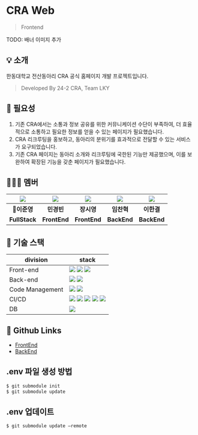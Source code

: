 # CRA Web

> Frontend

TODO: 배너 이미지 추가

## 💡 소개
한동대학교 전산동아리 CRA 공식 홈페이지 개발 프로젝트입니다. 

> Developed By 24-2 CRA, Team LKY


## 📝 필요성
1. 기존 CRA에서는 소통과 정보 공유를 위한 커뮤니케이션 수단이 부족하여, 더 효율적으로 소통하고 필요한 정보를 얻을 수 있는 페이지가 필요했습니다.
2. CRA 리크루팅을 홍보하고, 동아리의 분위기를 효과적으로 전달할 수 있는 서비스가 요구되었습니다.
3. 기존 CRA 페이지는 동아리 소개와 리크루팅에 국한된 기능만 제공했으며, 이를 보완하여 확장된 기능을 갖춘 페이지가 필요했습니다.


## 🧑‍🤝‍🧑 멤버
| ![](https://github.com/juneyng.png) | ![](https://github.com/min06150315.png) | ![](https://github.com/CZEROJ.png) | ![](https://github.com//chanhk-im.png) | ![](https://github.com/leehan416.png) |
|:-----------------------------------:|:---------------------------------------:|:----------------------------------:|:--------------------------------------:|:-------------------------------------:|
|              **👑이준영**              |                 **민경빈**                 |              **장시영**               |                **임찬혁**                 |                **이한결**                |
|            **FullStack**            |              **FrontEnd**               |            **FrontEnd**            |              **BackEnd**               |              **BackEnd**              |.



## 🔧 기술 스택

| division        | stack                                                                                                                                                                                                                                                                                                                                                                                                                                                                                                                                                                     |
|-----------------|---------------------------------------------------------------------------------------------------------------------------------------------------------------------------------------------------------------------------------------------------------------------------------------------------------------------------------------------------------------------------------------------------------------------------------------------------------------------------------------------------------------------------------------------------------------------------|
| Front-end       | <img src="https://img.shields.io/badge/React-61DAFB?style=flat-square&logo=React&logoColor=black"> <img src="https://img.shields.io/badge/Vite-646CFF?style=flat-square&logo=vite&logoColor=white"> <img src="https://img.shields.io/badge/TypeScript-3178C6?style=flat-square&logo=typescript&logoColor=white">                                                                                                                                                                                                                                                          |
| Back-end        | <img src="https://img.shields.io/badge/Spring Boot-6DB33F?style=flat-square&logo=springboot&logoColor=white"> <img src="https://img.shields.io/badge/Spring Security-6DB33F?style=flat-square&logo=springsecurity&logoColor=white">                                                                                                                                                                                                                                                                                                                                       |
| Code Management | <img src="https://img.shields.io/badge/Git-F05032?style=flat-square&logo=git&logoColor=white"> <img src="https://img.shields.io/badge/GitHub-181717?style=flat-square&logo=github&logoColor=white">                                                                                                                                                                                                                                                                                                                                                                       |
| CI/CD           | <img src="https://img.shields.io/badge/Docker-%230db7ed.svg?style=flat-square&logo=docker&logoColor=white"> <img src="https://img.shields.io/badge/Github Actions-2088FF?style=flat-square&logo=githubactions&logoColor=white"> <img src="https://img.shields.io/badge/Amazon EC2-FF9900?style=flat-square&logo=amazonec2&logoColor=white"> <img src="https://img.shields.io/badge/Amazon RDS-527FFF.svg?style=flat-square&logo=amazonrds&logoColor=white"> <img src="https://img.shields.io/badge/Amazon S3-569A31.svg?style=flat-square&logo=amazons3&logoColor=white"> |
| DB              | <img src="https://img.shields.io/badge/MySQL-4479A1?style=flat-square&logo=mysql&logoColor=black">                                                                                                                                                                                                                                                                                                                                                                                                                                                                        |



## 🔗 Github Links
- [FrontEnd](https://github.com/LeeKyoungYoung/cra-web-frontend)
- [BackEnd](https://github.com/I-Taxi/server)


## .env 파일 생성 방법
``` bash
$ git submodule init
$ git submodule update
```

## .env 업데이트
``` bash
$ git submodule update —remote
```

